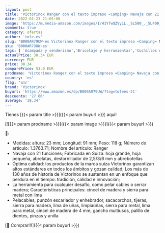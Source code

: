 ```yaml
---
layout: post
title: 'Victorinox Ranger con el texto impreso «Camping» Navaja con 21 funciones  incluyendo tijeras  palillo de dientes  sierra para metal y cincel de madera  de color rojo'
date: 2022-01-23 21:05:06
image: 'https://m.media-amazon.com/images/I/41Y7wQZVyLL._SL500_._SL400_.jpg'
comments: true
category: ofertas
author: 'tole.es'
slug: 'B000AR79UW-es Victorinox Ranger con el texto impreso «Camping» Navaja...'
sku: 'B000AR79UW-es'
tags: [ 'Acampada y senderismo','Bricolaje y herramientas','Cuchillos de hoja fija para acampada y marcha','Cuchillos y herramientas de acampada y marcha','Deportes y aire libre','Herramientas de mano','Herramientas manuales y eléctricas','Herramientas multiusos y accesorios','Navajas de acampada y marcha','Navajas de bolsillo para acampada y marcha','Navajas suizas y multiherramientas','Ropa y equipamiento para ocio al aire libre','tijeras','victorinox', ]
actualPrice: 38.34 EUR
currency: EUR
price: 38.34
comparePrice: 53.0 EUR
prodname: 'Victorinox Ranger con el texto impreso «Camping» Navaja con 21 funciones  incluyendo tijeras  palillo de dientes  sierra para metal y cincel de madera  de color rojo'
country: 'es'
flag: '🇪🇸'
brand: 'Victorinox'
buyurl: 'https://www.amazon.es/dp/B000AR79UW/?tag=tolees-21'
descuento: '27.66'
average: '38.34'
---
```


Tienes [{{< param title >}}]({{< param buyurl >}}) aqui!

[![{{< param prodname >}}]({{< param image >}})]({{< param buyurl >}})

🔎:

- Medidas: altura: 23 mm; Longitud: 91 mm; Peso: 118 g; Número de artículo: 1.3763.71; Nombre del artículo: Ranger
- Navaja con 21 funciones; Fabricada en Suiza: hoja grande, hoja pequeña, abrelatas, destornillador de 2,5/3/6 mm y abrebotellas
- Óptima calidad: los productos de la marca suiza Victorinox garantizan altos estándares en todos los ámbitos y gozan calidad; Los más de 130 años de historia de Victorinox se sustentan en un enfoque que perdura en el tiempo: tradición, calidad e innovación;
- La herramienta para cualquier desafío, como pelar cables o serrar madera; Características principales: cincel de madera y sierra para metal con lima
- Pelacables, punzón escariador y enhebrador, sacacorchos, tijeras, sierra para madera, lima de uñas, limpiaúñas, sierra para metal, lima para metal, cincel de madera de 4 mm, gancho multiusos, palillo de dientes, pinzas y anilla

[🛒 Comprar!!!]({{< param buyurl >}})
